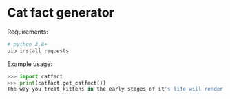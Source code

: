 # Cat fact generator

Requirements:
```bash
# python 3.8+
pip install requests
```

Example usage:
```python
>>> import catfact
>>> print(catfact.get_catfact())
The way you treat kittens in the early stages of it's life will render it's personality traits later in life.
```
